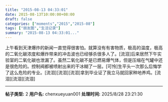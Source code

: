 ```yaml
---
title: "2015-08-13 04:33:01"
date: 2015-08-13T10:00:00+08:00
draft: false
categories: ["moments","2015","2015-08"]
tags: ["朋友圈","生活记录"]
summary: "2015-08-13 04:33:01..."
---
```


上午看到天津爆炸的新闻一直觉得很害怕。就算没有有害物质，极高的温度，极高的二氧化碳浓度和爆炸带来的冲击波也已经够杀很多人了。[流泪]后来居然下午实验室的二氧化碳也泄漏了。虽然二氧化碳不是已燃易爆气体，但是压缩在气罐中还是很危险的。控制阀都被喷射出来的干冰糊了一层。[可怜]生平头一次那么后悔学了这么危险的专业。[流泪][流泪][流泪]拿到毕业证了我立马就回家种地养鸡。[流泪][流泪][流泪]

---

**帖子类型:** 2
**用户名:** chenxueyuan001
**处理时间:** 2025/8/28 23:21:30